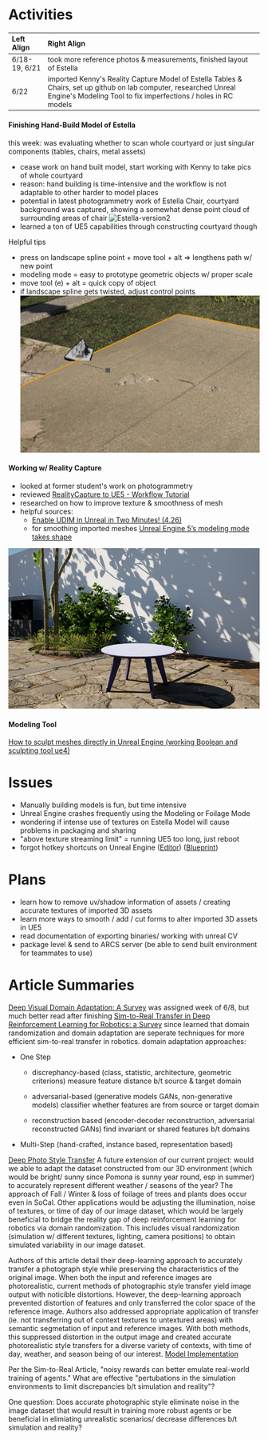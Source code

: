 # Activities

| Left Align | Right Align |
| :--        |:--   |
| 6/18-19, 6/21 | took more reference photos & measurements, finished layout of Estella
| 6/22 |  imported Kenny's Reality Capture Model of Estella Tables & Chairs, set up github on lab computer, researched Unreal Engine's Modeling Tool to fix imperfections / holes in RC models

#### Finishing Hand-Build Model of Estella
this week: was evaluating whether to scan whole courtyard or just singular components (tables, chairs, metal assets)
+ cease work on hand built model, start working with Kenny to take pics of whole courtyard
+ reason: hand building is time-intensive and the workflow is not adaptable to other harder to model places
+ potential in latest photogrammetry work of Estella Chair, courtyard background was captured, showing a somewhat dense point cloud of surrounding areas of chair
![Estella-version2](estella-version2.png)
+ learned a ton of UE5 capabilities through constructing courtyard though

Helpful tips
+ press on landscape spline point + move tool + alt => lengthens path w/ new point
+ modeling mode = easy to prototype geometric objects w/ proper scale
+ move tool (e) + alt = quick copy of object
+ if landscape spline gets twisted, adjust control points
![twisted-pavement](fix-twisted-pavement.png)

#### Working w/ Reality Capture
+ looked at former student's work on photogrammetry
+ reviewed [RealityCapture to UE5 - Workflow Tutorial](https://youtu.be/WrCOhes1Zgg?t=2216) 
+ researched on how to improve texture & smoothness of mesh
+ helpful sources:
  + [Enable UDIM in Unreal in Two Minutes! (4.26)](https://www.youtube.com/watch?v=t-eG2TDU048)
  + for smoothing imported meshes [Unreal Engine 5’s modeling mode takes shape](https://www.unrealengine.com/en-US/tech-blog/unreal-engine-5-s-modeling-mode-takes-shape)

![Estella-table](estella-table.png)

#### Modeling Tool 
[How to sculpt meshes directly in Unreal Engine (working Boolean and sculpting tool ue4)](https://youtu.be/aBPQsfz-qwY)

# Issues
+ Manually building models is fun, but time intensive
+ Unreal Engine crashes frequently using the Modeling or Foilage Mode
+ wondering if intense use of textures on Estella Model will cause problems in packaging and sharing 
+ "above texture streaming limit" = running UE5 too long, just reboot
+ forgot hotkey shortcuts on Unreal Engine ([Editor](https://defkey.com/unreal-engine-5-shortcuts?orientation=landscape&filter=false&cellAlternateColor=%23d6ffef&showPageNumber=true&showPageNumber=false&pdf=True)) ([Blueprint](https://cdn2.unrealengine.com/blog/BlueprintCheatSheet-1989117414.pdf))

# Plans
+ learn how to remove uv/shadow information of assets / creating accurate textures of imported 3D assets
+ learn more ways to smooth / add / cut forms to alter imported 3D assets in UE5
+ read documentation of exporting binaries/ working with unreal CV
+ package level & send to ARCS server (be able to send built environment for teammates to use)

# Article Summaries
[Deep Visual Domain Adaptation: A Survey](https://arxiv.org/pdf/1802.03601.pdf) 
was assigned week of 6/8, but much better read after finishing [Sim-to-Real Transfer in Deep Reinforcement Learning for Robotics: a Survey](https://ieeexplore.ieee.org/abstract/document/9308468) since learned that domain randomization and domain adaptation are seperate techniques for more efficient sim-to-real transfer in robotics. 
domain adaptation approaches:
+ One Step
  + discrephancy-based (class, statistic, architecture, geometric criterions)
    measure feature distance b/t source & target domain
    
  + adversarial-based (generative models GANs, non-generative models)
    classifier whether features are from source or target domain
    
  + reconstruction based (encoder-decoder reconstruction, adversarial reconstructed GANs)
   find invariant or shared features b/t domains
  
+ Multi-Step (hand-crafted, instance based, representation based)

[Deep Photo Style Transfer](https://openaccess.thecvf.com/content_cvpr_2017/papers/Luan_Deep_Photo_Style_CVPR_2017_paper.pdf)
A future extension of our current project: would we able to adapt the dataset constructed from our 3D environment (which would be bright/ sunny since Pomona is sunny year round, esp in summer) to accurately represent different weather / seasons of the year? The approach of Fall / Winter & loss of foilage of trees and plants does occur even in SoCal. Other applications would be adjusting the illumination, noise of textures, or time of day of our image dataset, which would be largely beneficial to bridge the reality gap of deep reinforcement learning for robotics via domain randomization. This includes visual randomization (simulation w/ different textures, lighting, camera positions) to obtain simulated variability in our image dataset.

Authors of this article detail their deep-learning approach to accurately transfer a photograph style while preserving the characteristics of the original image.  When both the input and reference images are photorealistic, current methods of photographic style transfer yield image output with noticible distortions. However, the deep-learning approach prevented distortion of features and only transferred the color space of the reference image. Authors also addressed appropriate application of transfer (ie. not transferring out of context textures to untextured areas) with semantic segmetation of input and reference images. With both methods, this suppressed distortion in the output image and created accurate photorealistic style transfers for a diverse variety of contexts, with time of day, weather, and season being of our interest. [Model Implementation](https://github.com/luanfujun/deep-photo-styletransfer)

Per the Sim-to-Real Article, "noisy rewards can better emulate real-world training of agents." What are effective "pertubations in the simulation environments to limit discrepancies b/t simulation and reality"? 

One question: Does accurate photographic style eliminate noise in the image dataset that would result in training more robust agents or be beneficial in elimiating unrealistic scenarios/ decrease differences b/t simulation and reality?
